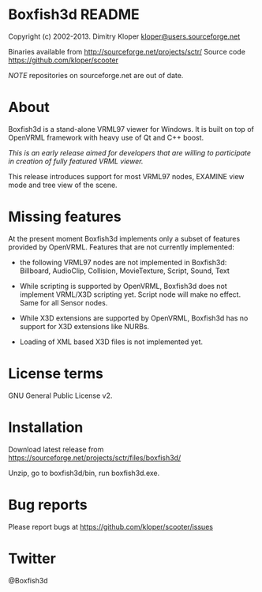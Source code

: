 Boxfish3d README
================

Copyright (c) 2002-2013. Dimitry Kloper <kloper@users.sourceforge.net>

Binaries available from http://sourceforge.net/projects/sctr/
Source code https://github.com/kloper/scooter

*NOTE* repositories on sourceforge.net are out of date.

About
=====

Boxfish3d is a stand-alone VRML97 viewer for Windows.
It is built on top of OpenVRML framework with heavy use of Qt and C++ boost.

*This is an early release aimed for developers that are willing to participate 
in creation of fully featured VRML viewer.*

This release introduces support for most VRML97 nodes, EXAMINE view mode
and tree view of the scene.

Missing features
================

At the present moment Boxfish3d implements only a subset of features 
provided by OpenVRML. Features that are not currently implemented:

  * the following VRML97 nodes are not implemented in Boxfish3d:
    Billboard, AudioClip, Collision, MovieTexture, Script, Sound, Text

  * While scripting is supported by OpenVRML, Boxfish3d does not implement
    VRML/X3D scripting yet. Script node will make no effect. 
    Same for all Sensor nodes.

  * While X3D extensions are supported by OpenVRML, Boxfish3d has no support 
    for X3D extensions like NURBs.

  * Loading of XML based X3D files is not implemented yet.    

License terms
=============

GNU General Public License v2.

Installation
============

Download latest release from 
https://sourceforge.net/projects/sctr/files/boxfish3d/

Unzip, go to boxfish3d/bin, run boxfish3d.exe.

Bug reports
===========

Please report bugs at https://github.com/kloper/scooter/issues

Twitter
=======

@Boxfish3d
